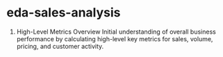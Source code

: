 # eda-sales-analysis
1.	High-Level Metrics Overview
Initial understanding of overall business performance by calculating high-level key metrics for sales, volume, pricing, and customer activity.
